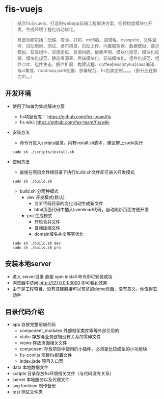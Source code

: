 # fis-vuejs
> 结合fis与vuejs，打造的webapp前端工程解决方案。细颗粒度模块化开发，生成环境工程化自动优化。

> 具备功能包括：压缩、校验、打包、md5戳、加域名、csssprite、文件监听、自动刷新、测试、发布目录、自动上传、内置服务器、数据模拟、请求模拟、获取组件、资源定位、资源内嵌、依赖声明、模块化规范、模块化框架、模块化规范、静态资源表、后端模块化、前端模块化、组件化规范、组件仓库、组件生态、插件扩展、构建流程、coffee|less|stylus|sass编译、与ci集成、roadmap.path配置、部署规范、fis包装定制。。。。（部分还在努力中。。）

## 开发环境
* 使用了fis做为集成解决方案
  * fis项目仓库： https://github.com/fex-team/fis
  * fis wiki: https://github.com/fex-team/fis/wiki
* 安装方法
  * 命令行进入scripts目录，内有install.sh脚本，建议带上sudo执行
  
  ```
  sudo sh ./scripts/install.sh
  ```
  
* 使用方法
  * 直接在项目文件根目录下执行build.sh文件即可进入开发模式
  
  ```
  sudo sh ./build.sh
  ```
  
    * build.sh 分两种模式
      * dev 开发模式(默认)
        * 监听代码目录的变化自动生成新文件
        * html页面代码中插入livereload代码，自动刷新页面方便开发
      * pro 生成模式
        * 开启合并文件
        * 自动压缩文件
        * domain域名补全等等优化
        
  ```
  sudo sh ./build.sh dev
  sudo sh ./build.sh pro
  ```

## 安装本地server

* 进入 server目录 直接 npm install 命令即可安装成功
* 浏览器中访问 http://127.0.0.1:3000 即可看到效果
* 由于是工程项目，没有搭建直接可以预览的demo页面，没有意义。你值得去动手


## 目录代码介绍

* app 存放完整前端代码
  * component_modules 外部框架类库等等外部引用的
  * static 存放与业务逻辑没有关系的零碎文件
  * views 存放页面相关文件
  * component 存放项目中使用的小插件，必须是比较成型的小功能块
  * fis-conf.js 项目fis配置文件
  * index.jade 项目入口页
* data 本地数据文件
* scripts 目录存放fis环境相关文件（与代码没有关系）
* server 本地服务以及代理文件
* svg fonticon 制作备份
* test 测试文件夹
